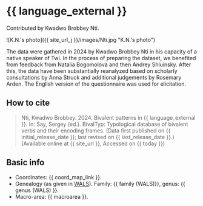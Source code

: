 # {{ language_external }}
Contributed by Kwadwo Brobbey Nti.

![K.N.'s photo]({{ site_url_j }}/images/Nti.jpg "K.N.'s photo")

The data were gathered in 2024 by Kwadwo Brobbey Nti in his capacity of a native speaker of Twi. In the process of preparing the dataset, we benefited from feedback from Natalia Bogomolova and then Andrey Shluinsky. After this, the data have been substantially reanalyzed based on scholarly consultations by Anna Struck and additional judgements by Rosemary Arden. 
The English version of the questionnaire was used for elicitation.

## How to cite
> Nti, Kwadwo Brobbey. 2024. Bivalent patterns in {{ language_external }}. 
> In: Say, Sergey (ed.). BivalTyp: Typological database of bivalent verbs and their encoding frames. 
> (Data first published on {{ initial_release_date }}; last revised on {{ last_release_date }}.) 
> (Available online at {{ site_url }}, Accessed on {{ today }})

## Basic info
- Coordinates: {{ coord_map_link }}.
- Genealogy (as given in [WALS](https://wals.info/)). Family: {{ family (WALS)}}, genus: {{ genus (WALS) }}.
- Macro-area: {{ macroarea }}.
